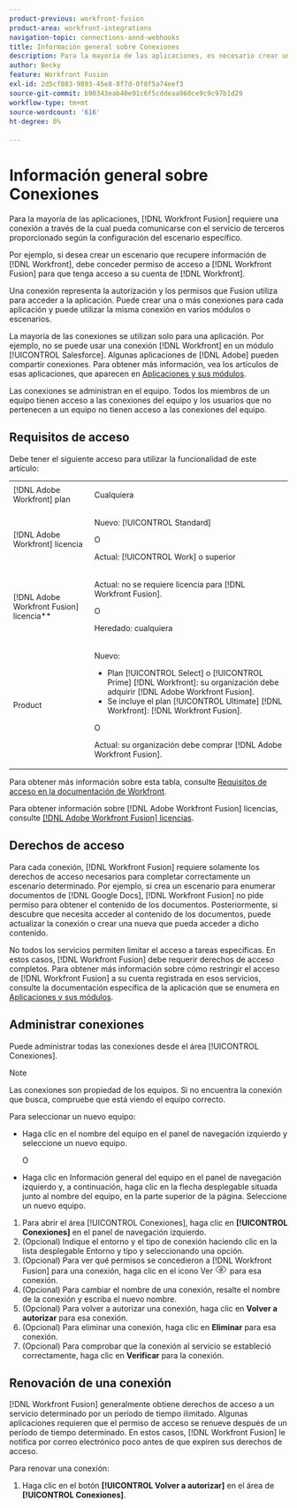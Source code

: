 ```yaml
---
product-previous: workfront-fusion
product-area: workfront-integrations
navigation-topic: connections-annd-webhooks
title: Información general sobre Conexiones
description: Para la mayoría de las aplicaciones, es necesario crear una conexión, a través de la cual [!DNL Adobe Workfront Fusion] pueda comunicarse con el servicio de terceros dado de acuerdo con la configuración del escenario específico.
author: Becky
feature: Workfront Fusion
exl-id: 2d5cf083-9893-45e8-8f7d-0f8f5a74eef3
source-git-commit: b90343eab40e91c6f5cddeaa960ce9c9c97b1d29
workflow-type: tm+mt
source-wordcount: '616'
ht-degree: 0%

---
```


# Información general sobre Conexiones

<!-- Audited: 3/2024-->

Para la mayoría de las aplicaciones, [!DNL Workfront Fusion] requiere una conexión a través de la cual pueda comunicarse con el servicio de terceros proporcionado según la configuración del escenario específico.

Por ejemplo, si desea crear un escenario que recupere información de [!DNL Workfront], debe conceder permiso de acceso a [!DNL Workfront Fusion] para que tenga acceso a su cuenta de [!DNL Workfront].

Una conexión representa la autorización y los permisos que Fusion utiliza para acceder a la aplicación. Puede crear una o más conexiones para cada aplicación y puede utilizar la misma conexión en varios módulos o escenarios.

La mayoría de las conexiones se utilizan solo para una aplicación. Por ejemplo, no se puede usar una conexión [!DNL Workfront] en un módulo [!UICONTROL Salesforce]. Algunas aplicaciones de [!DNL Adobe] pueden compartir conexiones. Para obtener más información, vea los artículos de esas aplicaciones, que aparecen en [Aplicaciones y sus módulos](/help/quicksilver/workfront-fusion/apps-and-their-modules/apps-and-their-modules.md).

Las conexiones se administran en el equipo. Todos los miembros de un equipo tienen acceso a las conexiones del equipo y los usuarios que no pertenecen a un equipo no tienen acceso a las conexiones del equipo.

## Requisitos de acceso

Debe tener el siguiente acceso para utilizar la funcionalidad de este artículo:

<table style="table-layout:auto">
 <col> 
 <col> 
 <tbody> 
  <tr> 
   <td role="rowheader">[!DNL Adobe Workfront] plan</td> 
   <td> <p>Cualquiera</p> </td> 
  </tr> 
  <tr data-mc-conditions=""> 
   <td role="rowheader">[!DNL Adobe Workfront] licencia</td> 
   <td> <p>Nuevo: [!UICONTROL Standard]</p><p>O</p><p>Actual: [!UICONTROL Work] o superior</p> </td> 
  </tr> 
  <tr> 
   <td role="rowheader">[!DNL Adobe Workfront Fusion] licencia**</td> 
   <td>
   <p>Actual: no se requiere licencia para [!DNL Workfront Fusion].</p>
   <p>O</p>
   <p>Heredado: cualquiera </p>
   </td> 
  </tr> 
  <tr> 
   <td role="rowheader">Product</td> 
   <td>
   <p>Nuevo:</p> <ul><li>Plan [!UICONTROL Select] o [!UICONTROL Prime] [!DNL Workfront]: su organización debe adquirir [!DNL Adobe Workfront Fusion].</li><li>Se incluye el plan [!UICONTROL Ultimate] [!DNL Workfront]: [!DNL Workfront Fusion].</li></ul>
   <p>O</p>
   <p>Actual: su organización debe comprar [!DNL Adobe Workfront Fusion].</p>
   </td> 
  </tr>
 </tbody> 
</table>

Para obtener más información sobre esta tabla, consulte [Requisitos de acceso en la documentación de Workfront](/help/quicksilver/administration-and-setup/add-users/access-levels-and-object-permissions/access-level-requirements-in-documentation.md).

Para obtener información sobre [!DNL Adobe Workfront Fusion] licencias, consulte [[!DNL Adobe Workfront Fusion] licencias](../../workfront-fusion/get-started/license-automation-vs-integration.md).

## Derechos de acceso

Para cada conexión, [!DNL Workfront Fusion] requiere solamente los derechos de acceso necesarios para completar correctamente un escenario determinado. Por ejemplo, si crea un escenario para enumerar documentos de [!DNL Google Docs], [!DNL Workfront Fusion] no pide permiso para obtener el contenido de los documentos. Posteriormente, si descubre que necesita acceder al contenido de los documentos, puede actualizar la conexión o crear una nueva que pueda acceder a dicho contenido.

No todos los servicios permiten limitar el acceso a tareas específicas. En estos casos, [!DNL Workfront Fusion] debe requerir derechos de acceso completos. Para obtener más información sobre cómo restringir el acceso de [!DNL Workfront Fusion] a su cuenta registrada en esos servicios, consulte la documentación específica de la aplicación que se enumera en [Aplicaciones y sus módulos](/help/quicksilver/workfront-fusion/apps-and-their-modules/apps-and-their-modules.md).

## Administrar conexiones

Puede administrar todas las conexiones desde el área [!UICONTROL Conexiones].

>[!NOTE]
>
>Las conexiones son propiedad de los equipos. Si no encuentra la conexión que busca, compruebe que está viendo el equipo correcto.
>
>Para seleccionar un nuevo equipo:
>
>* Haga clic en el nombre del equipo en el panel de navegación izquierdo y seleccione un nuevo equipo.
>
>    O
>
>* Haga clic en Información general del equipo en el panel de navegación izquierdo y, a continuación, haga clic en la flecha desplegable situada junto al nombre del equipo, en la parte superior de la página. Seleccione un nuevo equipo.

1. Para abrir el área [!UICONTROL Conexiones], haga clic en <b>[!UICONTROL Conexiones]</b> en el panel de navegación izquierdo.
1. (Opcional) Indique el entorno y el tipo de conexión haciendo clic en la lista desplegable Entorno y tipo y seleccionando una opción.
1. (Opcional) Para ver qué permisos se concedieron a [!DNL Workfront Fusion] para una conexión, haga clic en el icono Ver ![Ver permisos de conexión](assets/view-connection-permissions.png) para esa conexión.
1. (Opcional) Para cambiar el nombre de una conexión, resalte el nombre de la conexión y escriba el nuevo nombre.
1. (Opcional) Para volver a autorizar una conexión, haga clic en **Volver a autorizar** para esa conexión.
1. (Opcional) Para eliminar una conexión, haga clic en **Eliminar** para esa conexión.
1. (Opcional) Para comprobar que la conexión al servicio se estableció correctamente, haga clic en **Verificar** para la conexión.



## Renovación de una conexión

[!DNL Workfront Fusion] generalmente obtiene derechos de acceso a un servicio determinado por un período de tiempo ilimitado. Algunas aplicaciones requieren que el permiso de acceso se renueve después de un período de tiempo determinado. En estos casos, [!DNL Workfront Fusion] le notifica por correo electrónico poco antes de que expiren sus derechos de acceso.

Para renovar una conexión:

1. Haga clic en el botón **[!UICONTROL Volver a autorizar]** en el área de **[!UICONTROL Conexiones]**.
